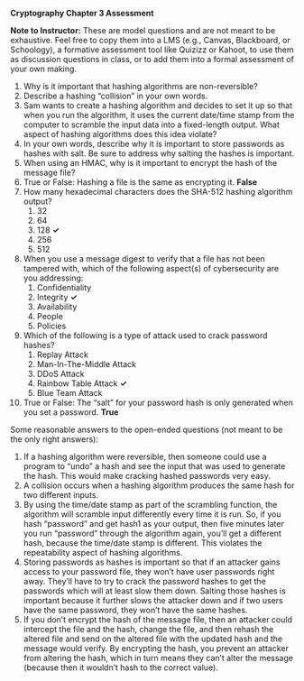 

**Cryptography Chapter 3 Assessment**

**Note to Instructor:** These are model questions and are not meant to be exhaustive. Feel free to copy them into a LMS (e.g., Canvas, Blackboard, or Schoology), a formative assessment tool like Quizizz or Kahoot, to use them as discussion questions in class, or to add them into a formal assessment of your own making.

1. Why is it important that hashing algorithms are non-reversible?
2. Describe a hashing “collision” in your own words.
3. Sam wants to create a hashing algorithm and decides to set it up so that when you run the algorithm, it uses the current date/time stamp from the computer to scramble the input data into a fixed-length output. What aspect of hashing algorithms does this idea violate?
4. In your own words, describe why it is important to store passwords as hashes with salt. Be sure to address why salting the hashes is important.
5. When using an HMAC, why is it important to encrypt the hash of the message file?
6. True or False: Hashing a file is the same as encrypting it. **False**
7. How many hexadecimal characters does the SHA-512 hashing algorithm output?
   1. 32
   2. 64
   3. 128 **✓**
   4. 256
   5. 512
8. When you use a message digest to verify that a file has not been tampered with, which of the following aspect(s) of cybersecurity are you addressing:
   1. Confidentiality
   2. Integrity **✓**
   3. Availability
   4. People
   5. Policies
9. Which of the following is a type of attack used to crack password hashes?
   1. Replay Attack
   2. Man-In-The-Middle Attack
   3. DDoS Attack
   4. Rainbow Table Attack **✓**
   5. Blue Team Attack
10. True or False: The “salt” for your password hash is only generated when you set a password. **True**

Some reasonable answers to the open-ended questions (not meant to be the only right answers):

1. If a hashing algorithm were reversible, then someone could use a program to “undo” a hash and see the input that was used to generate the hash. This would make cracking hashed passwords very easy.
2. A collision occurs when a hashing algorithm produces the same hash for two different inputs.
3. By using the time/date stamp as part of the scrambling function, the algorithm will scramble input differently every time it is run. So, if you hash “password” and get hash1 as your output, then five minutes later you run “password” through the algorithm again, you’ll get a different hash, because the time/date stamp is different. This violates the repeatability aspect of hashing algorithms.
4. Storing passwords as hashes is important so that if an attacker gains access to your password file, they won’t have user passwords right away. They’ll have to try to crack the password hashes to get the passwords which will at least slow them down. Salting those hashes is important because it further slows the attacker down and if two users have the same password, they won’t have the same hashes.
5. If you don’t encrypt the hash of the message file, then an attacker could intercept the file and the hash, change the file, and then rehash the altered file and send on the altered file with the updated hash and the message would verify. By encrypting the hash, you prevent an attacker from altering the hash, which in turn means they can’t alter the message (because then it wouldn’t hash to the correct value).

